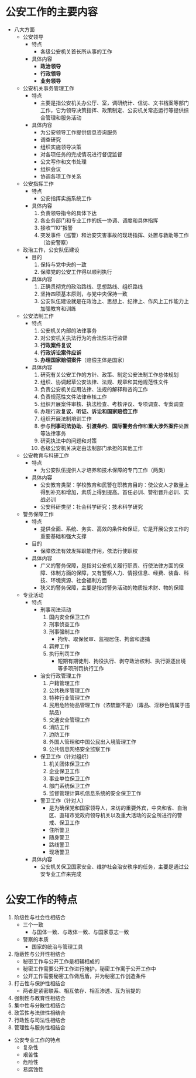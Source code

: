 # 公安工作的主要内容
- 八大方面
	- 公安领导
		- 特点
			- 各级公安机关首长所从事的工作
		- 具体内容
			- **政治领导**
			- **行政领导**
			- **业务领导**
	- 公安机关事务管理工作
		- 特点
			- 主要是指公安机关办公厅、室，调研统计、信访、文书档案等部门工作，它为领导决策指挥、政策制定、公安机关常态运行等提供综合管理和服务活动
		- 具体内容
			- 为公安领导工作提供信息咨询服务
			- 调查研究
			- 组织实施领导决策
			- 对各项任务的完成情况进行督促监督
			- 公文写作和文书处理
			- 组织会议
			- 协调各项工作关系
	- 公安指挥工作
		- 特点
			- 公安指挥实施系统工作
		- 具体内容
			1. 负责领导指令的具体下达
			2. 各业务部门和专业工作的统一协调、调度和具体指挥
			3. 接收“110”报警
			4. 突发事件（巡警）和治安灾害事故的现场指挥、处置与救助等工作（治安警察）
	- 政治工作，公安队伍建设
		- 目的
			1. 保持与党中央的一致
			2. 保障党的公安工作得以顺利执行
		- 具体内容
			1. 正确贯彻党的政治路线、思想路线、组织路线
			2. 坚持四项基本原则，与党中央保持一致
			3. 公安队伍建设就是在政治上、思想上、纪律上、作风上工作能力上加强教育和训练
	- 公安法制工作
		- 特点
			1. 公安机关内部的法律事务
			2. 对公安机关执法行为的合法性进行监督
			3. **行政案件复议**
			4. **行政诉讼案件应诉**
			5. **办理国家赔偿案件**（赔偿主体是国家）
		- 具体内容
			1. 研究有关公安工作的方针、政策、制定公安法制工作总体规划
			2. 组织、协调起草公安法律、法规、规章和其他规范性文件
			3. 负责公安机关应用法律、法规的解释和咨询工作
			4. 负责规范性文件法律审核工作
			5. 组织开展案件审核、执法检查、考核评议、专项调查、专案调查
			6. 办理行政**复议、听证、诉讼和国家赔偿工作**
			7. 组织开展法制培训工作
			8. 参与**刑事司法协助**、**引渡条约**、**国际警务合作**和**重大涉外案件**处置等法律事务
			9. 研究执法中的问题和对策
			10. 各级公安机关决定由法制部门承担的其他工作
	- 公安教育与科研工作
		- 特点
			- 为公安队伍提供人才培养和技术保障的专门工作（两类）
		- 具体内容
			- 公安教育类型：学校教育和民警在职教育目的：使公安人才数量上得到补充和增加，素质上得到提高。首任必训、警衔晋升必训、实战必训
			- 公安科研类型：社会科学研究；技术科学研究
	- 警务保障工作
		- 特点
			- 提供全面、系统、务实、高效的条件和保证，它是开展公安工作的重要基础和强大支撑
		- 目的
			- 保障依法有效发挥职能作用，依法行使职权
		- 具体内容
			- 广义的警务保障，是指对公安机关履行职责、行使法律方面的保障、体制方面的保障，又有警察人力、情报信息、经费、装备、科技、环境资源、社会福利方面
			- 狭义的警务保障，主要是指对警务活动的物质技术财、物的保障
	- 专业活动
		- 特点
			- 刑事司法活动
				1. 国内安全保卫工作
				2. 刑事侦查工作
				3. 刑事强制工作
					- 拘传、取保候审、监视居住、拘留和逮捕
				4. 羁押工作
				5. 执行刑罚工作
					- 短期有期徒刑、拘役执行、剥夺政治权利、执行驱逐出境等多项刑罚执行工作
			- 治安行政管理工作
				1. 户籍管理工作
				2. 公共秩序管理工作
				3. 特种行业管理工作
				4. 民用危险物品管理工作（浓硫酸不是）（毒品、淫秽色情属于违禁品）
				5. 交通安全管理工作
				6. 消防工作
				7. 边防工作
				8. 外国人管理和中国公民出入境管理工作
				9. 公共信息网络安全监察工作
			- 保卫工作（针对组织）
				1. 机关团体保卫工作
				2. 企业保卫工作
				3. 事业单位保卫工作
				4. 部门系统保卫工作
				5. 监督管理计算机信息系统的安全保卫工作
			- 警卫工作（针对人）
				- 是为确保党和国家领导人，来访的重要外宾，中央和省、自治区、直辖市党政府领导机关以及重大活动的安全所进行的警戒、保卫工作
				- 住所警卫
				- 随身警卫
				- 路线警卫
				- 现场警卫
		- 具体内容
			- 公安机关保卫国家安全、维护社会治安秩序的任务，主要是通过公安专业工作来完成



# 公安工作的特点
1. 阶级性与社会性相结合
	- 三个一致
		- 与国体一致、与政体一致、与国家意志一致
	- 警察的本质
		- 国家的统治与管理工具
2. 隐蔽性与公开性相结合
	- 秘密工作与公开工作是相辅相成的
	- 秘密工作需要公开工作进行掩护，秘密工作寓于公开工作中
	- 公开工作需要秘密工作做后盾，并为秘密工作创造条件
3. 打击性与保护性相结合
	- 两者是紧密联系、相互依存、相互渗透、互为前提的
4. 强制性与教育性相结合
5. 集中性与分散性相结合
6. 政策性与法律性相结合
7. 行政性与司法性相结合
8. 管理性与服务性相结合
- 公安专业工作的特点
	- 复杂性
	- 艰苦性
	- 危险性
	- 易腐蚀性